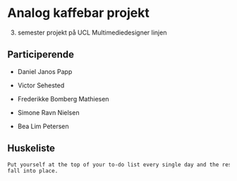 # Analog kaffebar projekt

3. semester projekt på UCL Multimediedesigner linjen

## Participerende

- Daniel Janos Papp

- Victor Sehested

- Frederikke Bomberg Mathiesen

- Simone Ravn Nielsen

- Bea Lim Petersen

## Huskeliste

```html
Put yourself at the top of your to-do list every single day and the rest will
fall into place.
```
